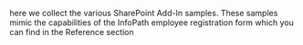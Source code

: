 here we collect the various SharePoint Add-In samples. These samples mimic the capabilities of the InfoPath employee registration form which you can find in the Reference section
